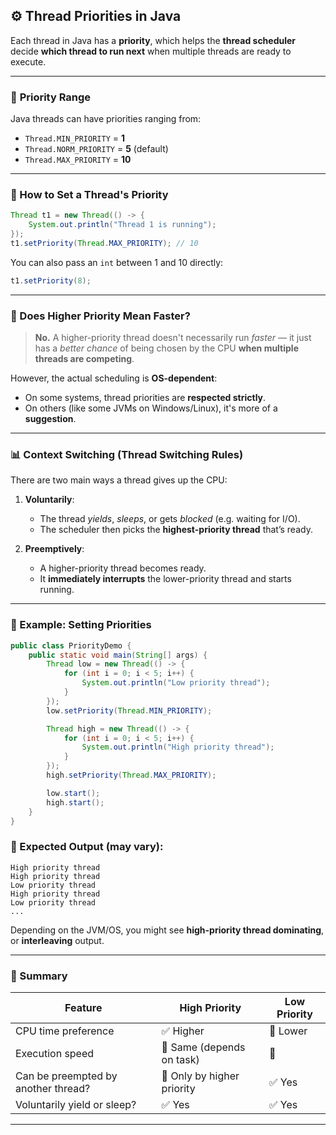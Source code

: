 ## ⚙️ **Thread Priorities in Java**

Each thread in Java has a **priority**, which helps the **thread scheduler** decide **which thread to run next** when multiple threads are ready to execute.

---

### 🧮 **Priority Range**
Java threads can have priorities ranging from:
- `Thread.MIN_PRIORITY` = **1**
- `Thread.NORM_PRIORITY` = **5** (default)
- `Thread.MAX_PRIORITY` = **10**

---

### 🧵 How to Set a Thread's Priority

```java
Thread t1 = new Thread(() -> {
    System.out.println("Thread 1 is running");
});
t1.setPriority(Thread.MAX_PRIORITY); // 10
```

You can also pass an `int` between 1 and 10 directly:

```java
t1.setPriority(8);
```

---

### 🧠 Does Higher Priority Mean Faster?

> **No.** A higher-priority thread doesn't necessarily run *faster* — it just has a *better chance* of being chosen by the CPU **when multiple threads are competing**.

However, the actual scheduling is **OS-dependent**:
- On some systems, thread priorities are **respected strictly**.
- On others (like some JVMs on Windows/Linux), it's more of a **suggestion**.

---

### 📊 **Context Switching** (Thread Switching Rules)

There are two main ways a thread gives up the CPU:

1. **Voluntarily**:
   - The thread *yields*, *sleeps*, or gets *blocked* (e.g. waiting for I/O).
   - The scheduler then picks the **highest-priority thread** that’s ready.

2. **Preemptively**:
   - A higher-priority thread becomes ready.
   - It **immediately interrupts** the lower-priority thread and starts running.

---

### 🧪 Example: Setting Priorities

```java
public class PriorityDemo {
    public static void main(String[] args) {
        Thread low = new Thread(() -> {
            for (int i = 0; i < 5; i++) {
                System.out.println("Low priority thread");
            }
        });
        low.setPriority(Thread.MIN_PRIORITY);

        Thread high = new Thread(() -> {
            for (int i = 0; i < 5; i++) {
                System.out.println("High priority thread");
            }
        });
        high.setPriority(Thread.MAX_PRIORITY);

        low.start();
        high.start();
    }
}
```

### 🧾 Expected Output (may vary):
```
High priority thread
High priority thread
Low priority thread
High priority thread
Low priority thread
...
```

Depending on the JVM/OS, you might see **high-priority thread dominating**, or **interleaving** output.

---

### 🔄 Summary

| Feature | High Priority | Low Priority |
|--------|---------------|--------------|
| CPU time preference | ✅ Higher | 🚫 Lower |
| Execution speed | 🟰 Same (depends on task) | 🟰 |
| Can be preempted by another thread? | 🚫 Only by higher priority | ✅ Yes |
| Voluntarily yield or sleep? | ✅ Yes | ✅ Yes |

---
